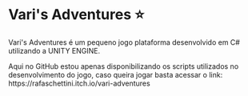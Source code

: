 # Vari's Adventures ⭐
Vari's Adventures é um pequeno jogo plataforma desenvolvido em C# utilizando a UNITY ENGINE.
<div> Aqui no GitHub estou apenas disponibilizando os scripts utilizados no desenvolvimento do jogo, caso queira jogar basta acessar o link: https://rafaschettini.itch.io/vari-adventures</div>
